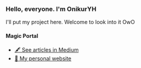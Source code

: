 ### Hello, everyone. I'm OnikurYH

I'll put my project here. Welcome to look into it OwO

#### Magic Portal
- [🖋 See articles in Medium](https://medium.com/@onikur)
- [📄 My personal website](https://www.onikur.com/)

